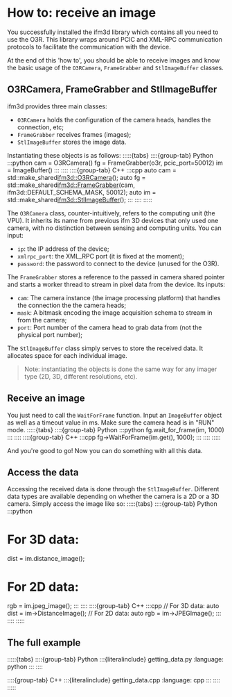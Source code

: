 # How to: receive an image

You successfully installed the ifm3d library which contains all you need to use the O3R. This library wraps around PCIC and XML-RPC communication protocols to facilitate the communication with the device.

At the end of this 'how to', you should be able to receive images and know the basic usage of the `O3RCamera`, `FrameGrabber` and `StlImageBuffer` classes.

## O3RCamera, FrameGrabber and StlImageBuffer

ifm3d provides three main classes:
- `O3RCamera` holds the configuration of the camera heads, handles the connection, etc;
- `FrameGrabber` receives frames (images);
- `StlImageBuffer` stores the image data.

Instantiating these objects is as follows:
:::::{tabs}
::::{group-tab} Python
:::python
cam = O3RCamera()
fg = FrameGrabber(o3r, pcic_port=50012)
im =  ImageBuffer()
:::
::::
::::{group-tab} C++
:::cpp
auto cam = std::make_shared<ifm3d::O3RCamera>();
auto fg = std::make_shared<ifm3d::FrameGrabber>(cam, ifm3d::DEFAULT_SCHEMA_MASK, 50012);
auto im =  std::make_shared<ifm3d::StlImageBuffer>();
:::
::::
:::::

The `O3RCamera` class, counter-intuitively, refers to the computing unit (the VPU). It inherits its name from previous ifm 3D devices that only used one camera, with no distinction between sensing and computing units. 
You can input:
- `ip`: the IP address of the device;
- `xmlrpc_port`: the XML_RPC port (it is fixed at the moment);
- `password`: the password to connect to the device (unused for the O3R).

The `FrameGrabber` stores a reference to the passed in camera shared pointer and starts a worker thread to stream in pixel data from the device.
Its inputs:
- `cam`: The camera instance (the image processing platform) that handles the connection the the camera heads;
- `mask`: A bitmask encoding the image acquisition schema to stream in from the camera;
- `port`: Port number of the camera head to grab data from (not the physical port number);

The `StlImageBuffer` class simply serves to store the received data. It allocates space for each individual image.

> Note: instantiating the objects is done the same way for any imager type (2D, 3D, different resolutions, etc).

## Receive an image

You just need to call the `WaitForFrame` function. Input an `ImageBuffer` object as well as a timeout value in ms. Make sure the camera head is in "RUN" mode.
:::::{tabs}
::::{group-tab} Python
:::python
fg.wait_for_frame(im, 1000)
:::
::::
::::{group-tab} C++
:::cpp
fg->WaitForFrame(im.get(), 1000);
:::
::::
:::::

And you're good to go! Now you can do something with all this data.

## Access the data

Accessing the received data is done through the `StlImageBuffer`. Different data types are available depending on whether the camera is a 2D or a 3D camera. Simply access the image like so:
:::::{tabs}
::::{group-tab} Python
:::python
# For 3D data:
dist = im.distance_image();
# For 2D data:
rgb = im.jpeg_image();
:::
::::
::::{group-tab} C++
:::cpp
// For 3D data:
auto dist = im->DistanceImage();
// For 2D data:
auto rgb = im->JPEGImage();
:::
::::
:::::

## The full example
:::::{tabs}
::::{group-tab} Python
:::{literalinclude} getting_data.py
:language: python
:::
::::

::::{group-tab} C++
:::{literalinclude} getting_data.cpp
:language: cpp
:::
::::
:::::
```